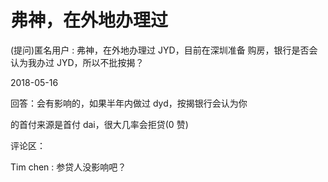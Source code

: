 # 弗神，在外地办理过

(提问)匿名用户 : 弗神，在外地办理过 JYD，目前在深圳准备 购房，银行是否会认为我办过 JYD，所以不批按揭？

2018-05-16

回答：会有影响的，如果半年内做过 dyd，按揭银行会认为你

的首付来源是首付 dai，很大几率会拒贷(0 赞)

评论区：

Tim chen : 参贷人没影响吧？
